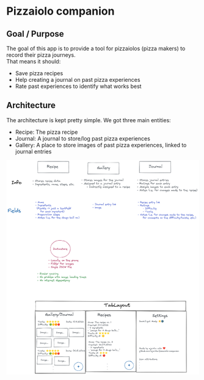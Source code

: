 # Pizzaiolo companion

## Goal / Purpose

The goal of this app is to provide a tool for pizzaiolos (pizza makers) to record their pizza journeys.  
That means it should:
- Save pizza recipes
- Help creating a journal on past pizza experiences
- Rate past experiences to identify what works best

## Architecture

The architecture is kept pretty simple. We got three main entities:

- Recipe: The pizza recipe
- Journal: A journal to store/log past pizza experiences
- Gallery: A place to store images of past pizza experiences, linked to journal entries

![General Pizzaiolo idea](assets/pizzaiolo-board-2022-07-23-1509.png)
